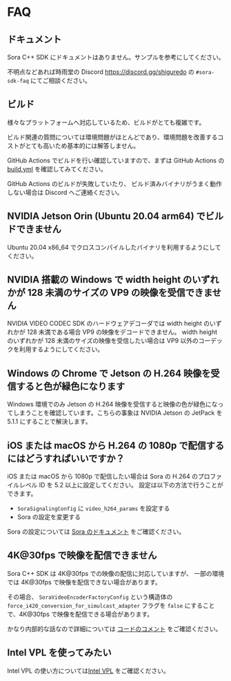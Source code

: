 # FAQ

## ドキュメント

Sora C++ SDK にドキュメントはありません。サンプルを参考にしてください。

不明点などあれば時雨堂の Discord <https://discord.gg/shiguredo> の `#sora-sdk-faq` にてご相談ください。

## ビルド

様々なプラットフォームへ対応しているため、ビルドがとても複雑です。

ビルド関連の質問については環境問題がほとんどであり、環境問題を改善するコストがとても高いため基本的には解答しません。

GitHub Actions でビルドを行い確認していますので、まずは GitHub Actions の [build.yml](https://github.com/shiguredo/sora-cpp-sdk/blob/develop/.github/workflows/build.yml) を確認してみてください。

GitHub Actions のビルドが失敗していたり、
ビルド済みバイナリがうまく動作しない場合は Discord へご連絡ください。

## NVIDIA Jetson Orin (Ubuntu 20.04 arm64) でビルドできません

Ubuntu 20.04 x86_64 でクロスコンパイルしたバイナリを利用するようにしてください。

## NVIDIA 搭載の Windows で width height のいずれかが 128 未満のサイズの VP9 の映像を受信できません

NVIDIA VIDEO CODEC SDK のハードウェアデコーダでは width height のいずれかが 128 未満である場合 VP9 の映像をデコードできません。 width height のいずれかが 128 未満のサイズの映像を受信したい場合は VP9 以外のコーデックを利用するようにしてください。

## Windows の Chrome で Jetson の H.264 映像を受信すると色が緑色になります

Windows 環境でのみ Jetson の H.264 映像を受信すると映像の色が緑色になってしまうことを確認しています。こちらの事象は NVIDIA Jetson の JetPack を 5.1.1 にすることで解決します。

## iOS または macOS から H.264 の 1080p で配信するにはどうすればいいですか？

iOS または macOS から 1080p で配信したい場合は Sora の H.264 のプロファイルレベル ID を 5.2 以上に設定してください。
設定は以下の方法で行うことができます。

- `SoraSignalingConfig` に `video_h264_params` を設定する
- Sora の設定を変更する

Sora の設定については [Sora のドキュメント](https://sora-doc.shiguredo.jp/SORA_CONF#1581db) をご確認ください。

## 4K@30fps で映像を配信できません

Sora C++ SDK は 4K@30fps での映像の配信に対応していますが、
一部の環境では 4K@30fps で映像を配信できない場合があります。

その場合、 `SoraVideoEncoderFactoryConfig` という構造体の `force_i420_conversion_for_simulcast_adapter` フラグを `false` にすることで、4K@30fps で映像を配信できる場合があります。

かなり内部的な話なので詳細については [コードのコメント](https://github.com/shiguredo/sora-cpp-sdk/blob/8f6dba9218e0cda7cdefafe64a37c1af9d5e5c9e/include/sora/sora_video_encoder_factory.h#L57-L71) をご確認ください。

## Intel VPL を使ってみたい

Intel VPL の使い方については[Intel VPL](doc/vpl.md) をご確認ください。
